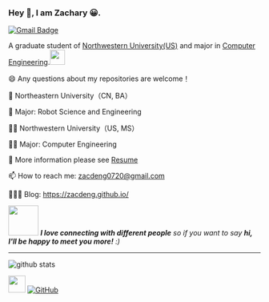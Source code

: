 ### Hey 👋, I am Zachary 😀.

[![Gmail Badge](https://img.shields.io/badge/-zacdeng0720@gmail.com-c14438?style=flat-square&logo=Gmail&logoColor=white&link=mailto:zacdeng0720@gmail.com)](mailto:zacdeng0720@gmail.com)

A graduate student of  <a href="https://www.northwestern.edu/">Northwestern University(US)</a> and major in <a href="https://www.mccormick.northwestern.edu/electrical-computer/academics/graduate/masters/computer-engineering.html">Computer Engineering</a>.<img src="https://media.giphy.com/media/WUlplcMpOCEmTGBtBW/giphy.gif" width="30"> 

😄 Any questions about my repositories are welcome！

🏫 Northeastern University（CN, BA）

🤖 Major: Robot Science and Engineering

👨‍🎓  Northwestern University（US, MS）

👨‍💻 Major: Computer Engineering

📃 More information please see [Resume](https://zacdeng.github.io/resume/)

📫 How to reach me: zacdeng0720@gmail.com

👨🏻‍💻 Blog: https://zacdeng.github.io/


<img src="https://media.giphy.com/media/LnQjpWaON8nhr21vNW/giphy.gif" width="60"> <em><b>I love connecting with different people</b> so if you want to say <b>hi, I'll be happy to meet you more!</b> :)</em>

---------------------------------------------------------------------------------------------------------------------------------------------------------------------------------

![github stats](https://github-readme-stats.vercel.app/api?username=siyuchen-cc&show_icons=true)

 <img src="https://i.loli.net/2020/07/14/y2oaANRLjTYSpG1.gif" width="34px"> <a href="https://github.com/siyuchen-cc"><img alt="GitHub" src="https://img.shields.io/badge/dynamic/json?logo=github&label=GitHub+Followers&labelColor=282c34&color=181717&query=%24.data.totalSubs&url=https%3A%2F%2Fapi.spencerwoo.com%2Fsubstats%2F%3Fsource%3Dgithub%26queryKey%3Dzacdeng&longCache=true"/></a>
